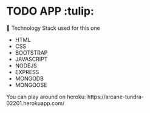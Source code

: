 <h1>TODO APP :tulip:</h1>

 :wrench: Technology Stack used for this one 
 <ul>
 <li>HTML</li>
 <li>CSS</li>
 <li>BOOTSTRAP</li>
 <li>JAVASCRIPT</li>
 <li>NODEJS</li>
 <li>EXPRESS</li>
 <li>MONGODB</li>
 <li>MONGOOSE</li>
 </ul>
You can play around on heroku: https://arcane-tundra-02201.herokuapp.com/


